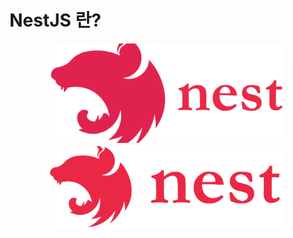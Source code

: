 # NestJS 란?
<center><img src = "nestjs.png" width = "75%" height = "50%"></center>
<center><img src = "nestjs(2).svg" width = "75%" height = "50%"></center>



